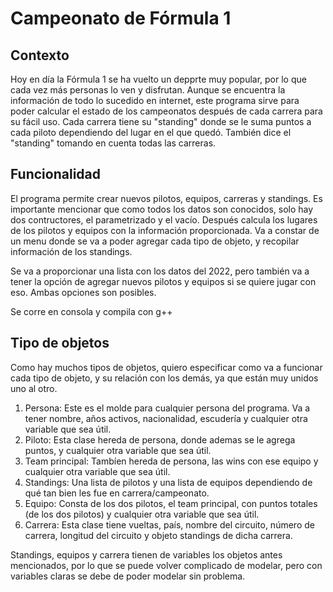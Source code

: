 # Campeonato de Fórmula 1

## Contexto
Hoy en día la Fórmula 1 se ha vuelto un depprte muy popular, por lo que cada vez más personas lo ven y disfrutan. Aunque se encuentra la información de todo lo sucedido en internet, este programa sirve para poder calcular el estado de los campeonatos después de cada carrera para su fácil uso. Cada carrera tiene su "standing" donde se le suma puntos a cada piloto dependiendo del lugar en el que quedó. También dice el "standing" tomando en cuenta todas las carreras. 

## Funcionalidad
El programa permite crear nuevos pilotos, equipos, carreras y standings. Es importante mencionar que como todos los datos son conocidos, solo hay dos contructores, el parametrizado y el vacío. Después calcula los lugares de los pilotos y equipos con la información proporcionada. 
Va a constar de un menu donde se va a poder agregar cada tipo de objeto, y recopilar información de los standings. 

Se va a proporcionar una lista con los datos del 2022, pero también va a tener la opción de agregar nuevos pilotos y equipos si se quiere jugar con eso. Ambas opciones son posibles. 

Se corre en consola y compila con g++

## Tipo de objetos
Como hay muchos tipos de objetos, quiero especificar como va a funcionar cada tipo de objeto, y su relación con los demás, ya que están muy unidos uno al otro. 

1. Persona: Este es el molde para cualquier persona del programa. Va a tener nombre, años activos, nacionalidad, escudería y cualquier otra variable que sea útil. 
2. Piloto: Esta clase hereda de persona, donde ademas se le agrega puntos, y cualquier otra variable que sea útil. 
3. Team principal: Tambíen hereda de persona, las wins con ese equipo y cualquier otra variable que sea útil. 
4. Standings: Una lista de pilotos y una lista de equipos dependiendo de qué tan bien les fue en carrera/campeonato. 
5. Equipo: Consta de los dos pilotos, el team principal, con puntos totales (de los dos pilotos) y cualquier otra variable que sea útil.
6. Carrera: Esta clase tiene vueltas, país, nombre del circuito, número de carrera, longitud del circuito y objeto standings de dicha carrera. 

Standings, equipos y carrera tienen de variables los objetos antes mencionados, por lo que se puede volver complicado de modelar, pero con variables claras se debe de poder modelar sin problema. 
